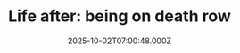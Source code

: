 ---
title: "Life after: being on death row"
date: 2025-10-02T07:00:48.000Z
category: Human Kindness
externalLink: "https://www.positive.news/society/life-after-being-on-death-row/"
image: ""
excerpt: "Wrongfully imprisoned for nearly 30 years, Anthony Ray Hinton now works to prevent others from experiencing the same fate The post Life after: being on death row appeared first on Positive News.…"
---
